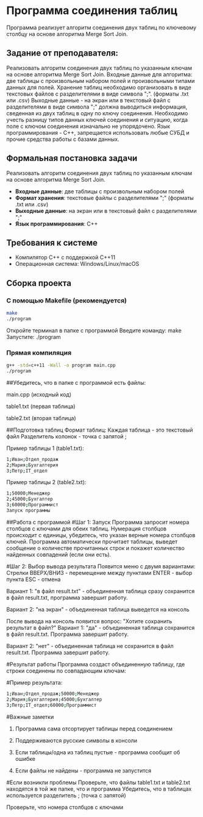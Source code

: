 # Программа соединения таблиц

Программа реализует алгоритм соединения двух таблиц по ключевому столбцу на основе алгоритма Merge Sort Join.

## Задание от преподавателя:

Реализовать алгоритм соединения двух таблиц по указанным ключам на основе алгоритма Merge Sort Join.
Входные данные для алгоритма: две таблицы с произвольным набором полей и произвольными типами данных для полей. Хранение таблиц необходимо организовать в виде текстовых файлов с разделителями в виде символа ";". (форматы .txt или .csv)
Выходные данные - на экран или в текстовый файл с разделителями в виде символа ";" должна выводиться информация, сведенная из двух таблиц в одну по ключу соединения.
Необходимо учесть разницу типов данных ключей соединения и ситуацию, когда поле с ключом соединения изначально не упорядочено.
Язык программирования - C++, запрещается использовать любые СУБД и прочие средства работы с базами данных.



## Формальная постановка задачи

Реализовать алгоритм соединения двух таблиц по указанным ключам на основе алгоритма Merge Sort Join. 
- **Входные данные**: две таблицы с произвольным набором полей
- **Формат хранения**: текстовые файлы с разделителями ";" (форматы .txt или .csv)
- **Выходные данные**: на экран или в текстовый файл с разделителями ";"
- **Язык программирования**: C++

## Требования к системе

- Компилятор C++ с поддержкой C++11
- Операционная система: Windows/Linux/macOS

## Сборка проекта

### С помощью Makefile (рекомендуется)
```bash
make
./program
```
Откройте терминал в папке с программой
Введите команду: make
Запустите: ./program

### Прямая компиляция
```bash
g++ -std=c++11 -Wall -o program main.cpp
./program
```

##Убедитесь, что в папке с программой есть файлы:

main.cpp (исходный код)

table1.txt (первая таблица)

table2.txt (вторая таблица)

##Подготовка таблиц
Формат таблиц:
Каждая таблица - это текстовый файл
Разделитель колонок - точка с запятой ;

Пример таблицы 1 (table1.txt):
``` bash
1;Иван;Отдел_продаж
2;Мария;Бухгалтерия  
3;Петр;IT_отдел
```
Пример таблицы 2 (table2.txt):
```bash
1;50000;Менеджер
2;45000;Бухгалтер
3;60000;Программист
Запуск программы
```


##Работа с программой
#Шаг 1: Запуск
Программа запросит номера столбцов с ключами для обеих таблиц. Нумерация столбцов происходит с единицы, убедитесь, что указан верные номера столбцов ключей.
Программа автоматически прочитает таблицы, выведет сообщение о количестве прочитанных строк и покажет количество найденных совпадений (если они есть).

#Шаг 2: Выбор вывода результата
Появится меню с двумя вариантами:
Стрелки ВВЕРХ/ВНИЗ - перемещение между пунктами
ENTER - выбор пункта
ESC - отмена

Вариант 1: "в файл result.txt" - объединенная таблица сразу сохранится в файл result.txt, программа завершит работу.

Вариант 2: "на экран" - объединенная таблица выведется на консоль

После вывода на консоль появится вопрос: "Хотите сохранить результат в файл?"
Вариант 1: "да" - объединенная таблица сохранится в файл result.txt. Программа завершит работу.

Вариант 2: "нет" - объединенная таблица не сохранится в файл result.txt. Программа завершит работу.

#Результат работы
Программа создаст объединенную таблицу, где строки соединены по совпадающим ключам:

#Пример результата:
```bash
1;Иван;Отдел_продаж;50000;Менеджер
2;Мария;Бухгалтерия;45000;Бухгалтер  
3;Петр;IT_отдел;60000;Программист
```

#Важные заметки
1. Программа сама отсортирует таблицы перед соединением

2. Поддерживаются русские символы в консоли

3. Если таблицы/одна из таблиц пустые - программа сообщит об ошибке

4. Если файлы не найдены - программа не запустится

#Если возникли проблемы
Проверьте, что файлы table1.txt и table2.txt находятся в той же папке, что и программа
Убедитесь, что в таблицах используется разделитель ; (точка с запятой)

Проверьте, что номера столбцов с ключами
